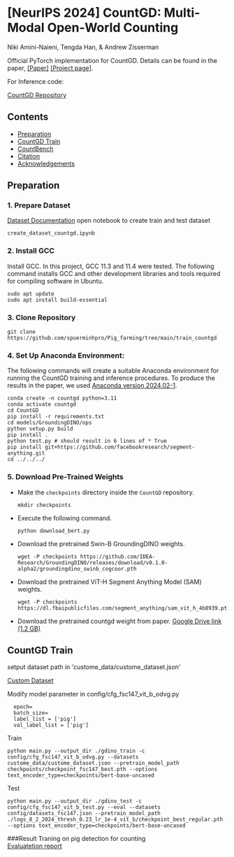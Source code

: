 # [NeurIPS 2024] CountGD: Multi-Modal Open-World Counting

Niki Amini-Naieni, Tengda Han, & Andrew Zisserman

Official PyTorch implementation for CountGD. Details can be found in the paper, [[Paper]](https://arxiv.org/abs/2407.04619) [[Project page]](https://www.robots.ox.ac.uk/~vgg/research/countgd/).

For Inference code:

[CountGD Repository](https://github.com/spuerminhpro/Pig_farming/tree/main/countgd)

## Contents
* [Preparation](#preparation)
* [CountGD Train](#countgd-train)
* [CountBench](#countbench)
* [Citation](#citation)
* [Acknowledgements](#acknowledgements)

## Preparation
### 1. Prepare Dataset
[Dataset Documentation](document/Dataset_doc.md)
open notebook to create train and test dataset
```
create_dataset_countgd.ipynb
```

### 2. Install GCC

Install GCC. In this project, GCC 11.3 and 11.4 were tested. The following command installs GCC and other development libraries and tools required for compiling software in Ubuntu.

```
sudo apt update
sudo apt install build-essential
```

### 3. Clone Repository

```
git clone https://github.com/spuerminhpro/Pig_farming/tree/main/train_countgd
```

### 4. Set Up Anaconda Environment:

The following commands will create a suitable Anaconda environment for running the CountGD training and inference procedures. To produce the results in the paper, we used [Anaconda version 2024.02-1](https://repo.anaconda.com/archive/Anaconda3-2024.02-1-Linux-x86_64.sh).

```
conda create -n countgd python=3.11
conda activate countgd
cd CountGD
pip install -r requirements.txt
cd models/GroundingDINO/ops
python setup.py build
pip install .
python test.py # should result in 6 lines of * True
pip install git+https://github.com/facebookresearch/segment-anything.git
cd ../../../
```

### 5. Download Pre-Trained Weights

* Make the ```checkpoints``` directory inside the ```CountGD``` repository.

  ```
  mkdir checkpoints
  ```

* Execute the following command.

  ```
  python download_bert.py
  ```

* Download the pretrained Swin-B GroundingDINO weights.

  ```
  wget -P checkpoints https://github.com/IDEA-Research/GroundingDINO/releases/download/v0.1.0-alpha2/groundingdino_swinb_cogcoor.pth
  ```

* Download the pretrained ViT-H Segment Anything Model (SAM) weights.

  ```
  wget -P checkpoints https://dl.fbaipublicfiles.com/segment_anything/sam_vit_h_4b8939.pth
  ```
* Download the pretrained countgd weight from paper.
  [Google Drive link (1.2 GB)](https://drive.google.com/file/d/1RbRcNLsOfeEbx6u39pBehqsgQiexHHrI/view?usp=sharing)

## CountGD Train
setput dataset path in 'custome_data/custome_dataset.json'

[Custom Dataset](custome_data/custome_dataset.json)

Modify model parameter in config/cfg_fsc147_vit_b_odvg.py
```
  epoch= 
  batch_size=
  label_list = ['pig']  
  val_label_list = ['pig']
  ```
Train
```
python main.py --output_dir ./gdino_train -c config/cfg_fsc147_vit_b_odvg.py --datasets custome_data/custome_dataset.json --pretrain_model_path checkpoints/checkpoint_fsc147_best.pth --options text_encoder_type=checkpoints/bert-base-uncased 
```
Test
```
python main.py --output_dir ./gdino_test -c config/cfg_fsc147_vit_b_test.py --eval --datasets config/datasets_fsc147.json --pretrain_model_path ./logs_8_2_2024_thresh_0.23_lr_1e-4_vit_b/checkpoint_best_regular.pth --options text_encoder_type=checkpoints/bert-base-uncased
```
###Result 
Traning on pig detection for  counting  
[Evaluatetion report](train_countgd/document/Report_CountGD_evaluation.pdf)

